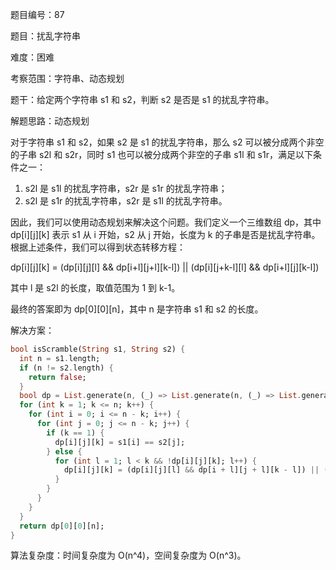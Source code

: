 题目编号：87

题目：扰乱字符串

难度：困难

考察范围：字符串、动态规划

题干：给定两个字符串 s1 和 s2，判断 s2 是否是 s1 的扰乱字符串。

解题思路：动态规划

对于字符串 s1 和 s2，如果 s2 是 s1 的扰乱字符串，那么 s2 可以被分成两个非空的子串 s2l 和 s2r，同时 s1 也可以被分成两个非空的子串 s1l 和 s1r，满足以下条件之一：

1. s2l 是 s1l 的扰乱字符串，s2r 是 s1r 的扰乱字符串；
2. s2l 是 s1r 的扰乱字符串，s2r 是 s1l 的扰乱字符串。

因此，我们可以使用动态规划来解决这个问题。我们定义一个三维数组 dp，其中 dp[i][j][k] 表示 s1 从 i 开始，s2 从 j 开始，长度为 k 的子串是否是扰乱字符串。根据上述条件，我们可以得到状态转移方程：

dp[i][j][k] = (dp[i][j][l] && dp[i+l][j+l][k-l]) || (dp[i][j+k-l][l] && dp[i+l][j][k-l])

其中 l 是 s2l 的长度，取值范围为 1 到 k-1。

最终的答案即为 dp[0][0][n]，其中 n 是字符串 s1 和 s2 的长度。

解决方案：

```dart
bool isScramble(String s1, String s2) {
  int n = s1.length;
  if (n != s2.length) {
    return false;
  }
  bool dp = List.generate(n, (_) => List.generate(n, (_) => List.generate(n + 1, (_) => false)));
  for (int k = 1; k <= n; k++) {
    for (int i = 0; i <= n - k; i++) {
      for (int j = 0; j <= n - k; j++) {
        if (k == 1) {
          dp[i][j][k] = s1[i] == s2[j];
        } else {
          for (int l = 1; l < k && !dp[i][j][k]; l++) {
            dp[i][j][k] = (dp[i][j][l] && dp[i + l][j + l][k - l]) || (dp[i][j + k - l][l] && dp[i + l][j][k - l]);
          }
        }
      }
    }
  }
  return dp[0][0][n];
}
```

算法复杂度：时间复杂度为 O(n^4)，空间复杂度为 O(n^3)。